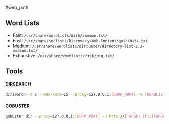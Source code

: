 #web_path 

## Word Lists
- Fast: `/usr/share/wordlists/dirb/common.txt/`
- Fast: `/usr/share/seclists/Discovery/Web-Content/quickhits.txt`
- Medium: `/usr/share/wordlists/dirbuster/directory-list-2.3-medium.txt/`
- Exhaustive: `/usr/share/wordlists/drib/big.txt/`

## Tools
#### DIRSEARCH
```bash
dirsearch -t 5 --max-rate=15 --proxy=127.0.0.1:[BURP_PORT] -w [WORDLIST] -u https://[TARGET_IP]
```

#### GOBUSTER
```bash
gobuster dir --proxy=127.0.0.1:[BURP_PORT] -u http://[TARGET_IP]:[TARGET_PORT] -w [WORDLIST]
```

